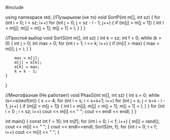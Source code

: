 #include <iostream>

using namespace std;
//Пузырьком (не то)
void SortP(int m[], int sz)
{
	for (int i = 0; i < sz; i++)
		for (int j = 0; j < sz - i - 1; j++)
		{
			if (m[j] > m[j + 1])
			{
				int l = m[j];
				m[j] = m[j + 1];
				m[j + 1] = l;
			}
		}
}

//Простой выбор
void SortS(int m[], int sz)
{
	int k = sz;
	int f = 0;
	while (k > 0) {
		int j = 0;
		int max = 0;
		for (int i = 1; i <= k; i++)
		{
			if (m[i] > max)
			{
				max = m[i];
				j = i;
			}
		}

		max = m[j];
		m[j] = m[k];
		m[k] = max;
		k = k - 1;
	}
}

//Многофазная (Не работает)
void PhasS(int m[], int sz)
{
	int s = 0;
	while (s<=sizeof(m))
	{
		s += 4;
		for (int i = s; i < s+s+1; i++)
			for (int j = s; j < s+s - i - 1; j++)
			{
				if (m[j] > m[j + 1])
				{
					int l = m[j];
					m[j] = m[j + 1];
					m[j + 1] = l;
				}
			}
		for (int i = 0 ; i < sz; i++)
			cout << m[i] << " ";
		cout << endl << endl;
	}
}

int main()
{
	const int f = 10;
	int m[f];
	for (int i = 0; i < f; i++)
	{
		m[i] = rand();
		cout << m[i] << " ";
	}
	cout << endl<<endl;
	SortS(m, f);
	for (int i = 0; i < f; i++)
		cout << m[i] << " ";
}
